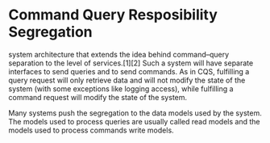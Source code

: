 # Command Query Resposibility Segregation

system architecture that extends the idea behind command–query separation to the level of services.[1][2] Such a system will have separate interfaces to send queries and to send commands. As in CQS, fulfilling a query request will only retrieve data and will not modify the state of the system (with some exceptions like logging access), while fulfilling a command request will modify the state of the system.

Many systems push the segregation to the data models used by the system. The models used to process queries are usually called read models and the models used to process commands write models.


